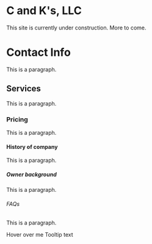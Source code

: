 # C and K's, LLC

<html>
  <body>
    This site is currently under construction.  More to come.
  </body>

  <link rel="stylesheet" type="text/css" href="CECT.css">

  <h1>Contact Info</h1>
    <p>This is a paragraph.</p>

   <h2>Services</h2>
    <p>This is a paragraph.</p>

  <h3>Pricing</h3>
    <p>This is a paragraph.</p>

  <h4>History of company</h4>
    <p>This is a paragraph.</p>

  <h5>Owner background</h5>
    <p>This is a paragraph.</p>

  <h6>FAQs</h6>
    <p>This is a paragraph.</p>

</body>

<div class="tooltip">Hover over me
  <span class="tooltiptext">Tooltip text</span>
</div>
